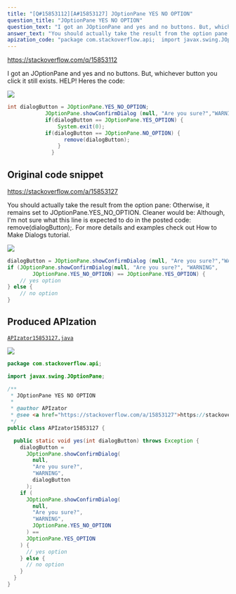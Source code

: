 ```yaml
---
title: "[Q#15853112][A#15853127] JOptionPane YES NO OPTION"
question_title: "JOptionPane YES NO OPTION"
question_text: "I got an JOptionPane and yes and no buttons. But, whichever button  you click it still exists. HELP! Heres the code:"
answer_text: "You should actually take the result from the option pane: Otherwise, it remains set to JOptionPane.YES_NO_OPTION. Cleaner would be: Although, I'm not sure what this line is expected to do in the posted code: remove(dialogButton);. For more details and examples check out How to Make Dialogs tutorial."
apization_code: "package com.stackoverflow.api;  import javax.swing.JOptionPane;  /**  * JOptionPane YES NO OPTION  *  * @author APIzator  * @see <a href=\"https://stackoverflow.com/a/15853127\">https://stackoverflow.com/a/15853127</a>  */ public class APIzator15853127 {    public static void yes(int dialogButton) throws Exception {     dialogButton =       JOptionPane.showConfirmDialog(         null,         \"Are you sure?\",         \"WARNING\",         dialogButton       );     if (       JOptionPane.showConfirmDialog(         null,         \"Are you sure?\",         \"WARNING\",         JOptionPane.YES_NO_OPTION       ) ==       JOptionPane.YES_OPTION     ) {       // yes option     } else {       // no option     }   } }"
---
```


https://stackoverflow.com/q/15853112

I got an JOptionPane and yes and no buttons. But, whichever button  you click it still exists. HELP! Heres the code:


<div class="code-logo"><img src="/stackoverflow.png" /></div>

```java
int dialogButton = JOptionPane.YES_NO_OPTION;
            JOptionPane.showConfirmDialog (null, "Are you sure?","WARNING", dialogButton);
            if(dialogButton == JOptionPane.YES_OPTION) {
                System.exit(0);
            if(dialogButton == JOptionPane.NO_OPTION) {
                  remove(dialogButton);
                }
              }
```


## Original code snippet

https://stackoverflow.com/a/15853127

You should actually take the result from the option pane:
Otherwise, it remains set to JOptionPane.YES_NO_OPTION.
Cleaner would be:
Although, I&#x27;m not sure what this line is expected to do in the posted code: remove(dialogButton);.
For more details and examples check out How to Make Dialogs tutorial.

<div class="code-logo"><img src="/stackoverflow.png" /></div>

```java
dialogButton = JOptionPane.showConfirmDialog (null, "Are you sure?","WARNING", dialogButton);
if (JOptionPane.showConfirmDialog(null, "Are you sure?", "WARNING",
        JOptionPane.YES_NO_OPTION) == JOptionPane.YES_OPTION) {
    // yes option
} else {
    // no option
}
```

## Produced APIzation

[`APIzator15853127.java`](https://github.com/blind-papers/apization-temp-data/raw/main/search/APIzator15853127.java)

<div class="code-logo"><img src="/apizator.png" /></div>

```java
package com.stackoverflow.api;

import javax.swing.JOptionPane;

/**
 * JOptionPane YES NO OPTION
 *
 * @author APIzator
 * @see <a href="https://stackoverflow.com/a/15853127">https://stackoverflow.com/a/15853127</a>
 */
public class APIzator15853127 {

  public static void yes(int dialogButton) throws Exception {
    dialogButton =
      JOptionPane.showConfirmDialog(
        null,
        "Are you sure?",
        "WARNING",
        dialogButton
      );
    if (
      JOptionPane.showConfirmDialog(
        null,
        "Are you sure?",
        "WARNING",
        JOptionPane.YES_NO_OPTION
      ) ==
      JOptionPane.YES_OPTION
    ) {
      // yes option
    } else {
      // no option
    }
  }
}

```